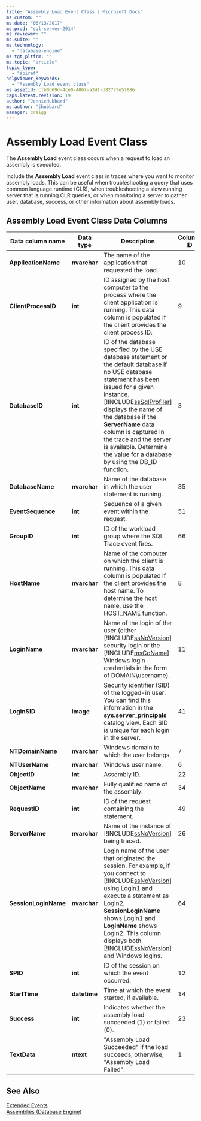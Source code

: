 ```yaml
---
title: "Assembly Load Event Class | Microsoft Docs"
ms.custom: ""
ms.date: "06/13/2017"
ms.prod: "sql-server-2014"
ms.reviewer: ""
ms.suite: ""
ms.technology: 
  - "database-engine"
ms.tgt_pltfrm: ""
ms.topic: "article"
topic_type: 
  - "apiref"
helpviewer_keywords: 
  - "Assembly Load event class"
ms.assetid: cfb0b69d-4ce0-4067-a3df-d82775e57886
caps.latest.revision: 19
author: "JennieHubbard"
ms.author: "jhubbard"
manager: craigg
---
```

# Assembly Load Event Class
  The **Assembly Load** event class occurs when a request to load an assembly is executed.  
  
 Include the **Assembly Load** event class in traces where you want to monitor assembly loads. This can be useful when troubleshooting a query that uses common language runtime (CLR), when troubleshooting a slow running server that is running CLR queries, or when monitoring a server to gather user, database, success, or other information about assembly loads.  
  
## Assembly Load Event Class Data Columns  
  
|Data column name|Data type|Description|Column ID|Filterable|  
|----------------------|---------------|-----------------|---------------|----------------|  
|**ApplicationName**|**nvarchar**|The name of the application that requested the load.|10|Yes|  
|**ClientProcessID**|**int**|ID assigned by the host computer to the process where the client application is running. This data column is populated if the client provides the client process ID.|9|Yes|  
|**DatabaseID**|**int**|ID of the database specified by the USE database statement or the default database if no USE database statement has been issued for a given instance. [!INCLUDE[ssSqlProfiler](../includes/sssqlprofiler-md.md)] displays the name of the database if the **ServerName** data column is captured in the trace and the server is available. Determine the value for a database by using the DB_ID function.|3|Yes|  
|**DatabaseName**|**nvarchar**|Name of the database in which the user statement is running.|35|Yes|  
|**EventSequence**|**int**|Sequence of a given event within the request.|51|No|  
|**GroupID**|**int**|ID of the workload group where the SQL Trace event fires.|66|Yes|  
|**HostName**|**nvarchar**|Name of the computer on which the client is running. This data column is populated if the client provides the host name. To determine the host name, use the HOST_NAME function.|8|Yes|  
|**LoginName**|**nvarchar**|Name of the login of the user (either [!INCLUDE[ssNoVersion](../includes/ssnoversion-md.md)] security login or the [!INCLUDE[msCoName](../includes/msconame-md.md)] Windows login credentials in the form of DOMAIN\username).|11|Yes|  
|**LoginSID**|**image**|Security identifier (SID) of the logged-in user. You can find this information in the **sys.server_principals** catalog view. Each SID is unique for each login in the server.|41|Yes|  
|**NTDomainName**|**nvarchar**|Windows domain to which the user belongs.|7|Yes|  
|**NTUserName**|**nvarchar**|Windows user name.|6|Yes|  
|**ObjectID**|**int**|Assembly ID.|22|Yes|  
|**ObjectName**|**nvarchar**|Fully qualified name of the assembly.|34|Yes|  
|**RequestID**|**int**|ID of the request containing the statement.|49|Yes|  
|**ServerName**|**nvarchar**|Name of the instance of [!INCLUDE[ssNoVersion](../includes/ssnoversion-md.md)] being traced.|26|No|  
|**SessionLoginName**|**nvarchar**|Login name of the user that originated the session. For example, if you connect to [!INCLUDE[ssNoVersion](../includes/ssnoversion-md.md)] using Login1 and execute a statement as Login2, **SessionLoginName** shows Login1 and **LoginName** shows Login2. This column displays both [!INCLUDE[ssNoVersion](../includes/ssnoversion-md.md)] and Windows logins.|64|Yes|  
|**SPID**|**int**|ID of the session on which the event occurred.|12|Yes|  
|**StartTime**|**datetime**|Time at which the event started, if available.|14|Yes|  
|**Success**|**int**|Indicates whether the assembly load succeeded (1) or failed (0).|23|Yes|  
|**TextData**|**ntext**|"Assembly Load Succeeded" if the load succeeds; otherwise, "Assembly Load Failed".|1|Yes|  
  
## See Also  
 [Extended Events](../relational-databases/extended-events/extended-events.md)   
 [Assemblies &#40;Database Engine&#41;](../relational-databases/clr-integration/assemblies-database-engine.md)  
  
  